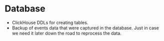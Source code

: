 # Database

- ClickHouse DDLs for creating tables.
- Backup of events data that were captured in the database. Just in case we need it later down the road to reprocess the data.
